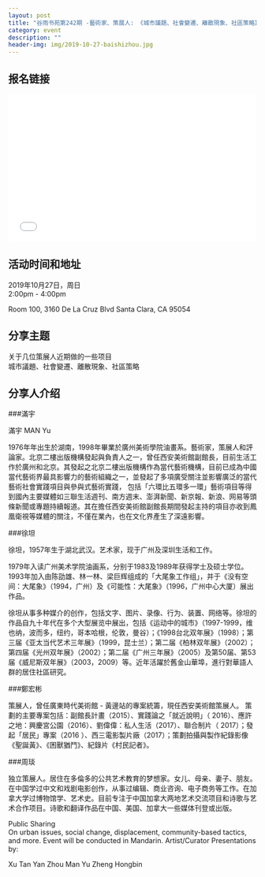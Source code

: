 ```yaml
---
layout: post
title: "谷雨书苑第242期 -藝術家、策展人: 《城市議題、社會變遷、離散現象、社區策略》 by 徐坦、周琰、滿宇、鄭宏彬"
category: event
description: ""
header-img: img/2019-10-27-baishizhou.jpg
---
```


## 报名链接
<div style="width:100%; text-align:left;" ><iframe src="//eventbrite.com/tickets-external?eid=78801333911&ref=etckt" frameborder="0" height="300" width="100%" vspace="0" hspace="0" marginheight="5" marginwidth="5" scrolling="auto" allowtransparency="true"></iframe></div>

## 活动时间和地址
2019年10月27日，周日  
2:00pm - 4:00pm

Room 100, 3160 De La Cruz Blvd Santa Clara, CA 95054

## 分享主题  

关于几位策展人近期做的一些项目  
城市議題、社會變遷、離散現象、社區策略

## 分享人介绍

###滿宇  

滿宇 MAN Yu

1976年年出生於湖南，1998年畢業於廣州美術學院油畫系。藝術家，策展人和評論家。北京二樓出版機構發起與負責人之⼀，曾任西安美術館副館長，目前生活工作於廣州和北京。其發起之北京二樓出版機構作為當代藝術機構，目前已成為中國當代藝術界最具影響力的藝術組織之⼀，並發起了多項廣受關注並影響廣泛的當代藝術社會實踐項目與參與式藝術實踐， 包括「六環比五環多⼀環」藝術項目等得到國內主要媒體如三聯生活週刊、南方週末、澎湃新聞、新京報、新浪、网易等頭條新聞或專題持續報道。其在擔任西安美術館副館長期間發起主持的項目亦收到鳳凰衛視等媒體的關注，不僅在業內，也在文化界產生了深遠影響。


###徐坦  

徐坦，1957年生于湖北武汉。艺术家，现于广州及深圳生活和工作。

1979年入读广州美术学院油画系，分别于1983及1989年获得学士及硕士学位。 1993年加入由陈劭雄、林一林、梁巨辉组成的「大尾象工作组」，并于《没有空间：大尾象》（1994，广州）及《可能性：大尾象》（1996，广州中心大厦）展出作品。  

徐坦从事多种媒介的创作，包括文字、图片、录像、行为、装置、网络等。徐坦的作品自九十年代在多个大型展览中展出，包括《运动中的城市》（1997-1999，维也纳，波而多，纽约，哥本哈根，伦敦，曼谷）；《1998台北双年展》（1998）；第三届《亚太当代艺术三年展》（1999，昆士兰）；第二届《柏林双年展》（2002）；第四届《光州双年展》（2002）；第二届《广州三年展》（2005）及第50届、第53届《威尼斯双年展》（2003，2009）等。近年活躍於舊金山華埠，進行對華語人群的居住社區研究。


###鄭宏彬

策展人，曾任廣東時代美術館 - 黃邊站的專案統籌，現任西安美術館策展人。 策劃的主要專案包括：副館長計畫（2015）、實踐論之「就近說明」（ 2016）、應許之地：興慶宮公園（2016）、劉偉偉：私人生活（2017）、聯合制片（ 2017）；發起「居民」專案（2016 ）、西三電影製片廠（2017）；策劃拍攝與製作紀錄影像《聖誕黃》、《困獸猶鬥》、紀錄片《村民記者》。


###周琰

独立策展人。居住在多倫多的公共艺术教育的梦想家。女儿、母亲、妻子、朋友。在中国学过中文和戏剧电影创作，从事过编辑、商业咨询、电子商务等工作。在加拿大学过博物馆学、艺术史。目前专注于中国加拿大两地艺术交流项目和诗歌与艺术合作项目。诗歌和翻译作品在中国、美国、加拿大一些媒体刊登或出版。

Public Sharing  
On urban issues, social change, displacement, community-based tactics, and more.
Event will be conducted in Mandarin.
Artist/Curator Presentations by:

Xu Tan
Yan Zhou
Man Yu
Zheng Hongbin